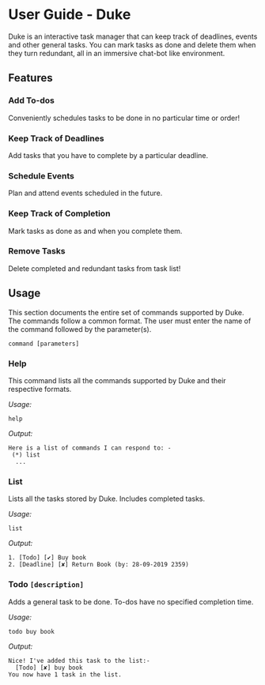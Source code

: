 # User Guide - Duke

Duke is an interactive task manager that can keep track of deadlines, events and other general tasks. You can mark tasks as done and delete them when they turn redundant, all in an immersive chat-bot like environment.

## Features 

### Add To-dos
Conveniently schedules tasks to be done in no particular time or order!

### Keep Track of Deadlines
Add tasks that you have to complete by a particular deadline.

### Schedule Events
Plan and attend events scheduled in the future.

### Keep Track of Completion
Mark tasks as done as and when you complete them.

### Remove Tasks
Delete completed and redundant tasks from task list!

## Usage

This section documents the entire set of commands supported by Duke. The commands follow a common format. The user must enter the name of the command followed by the parameter(s).

`command [parameters]`

### Help

This command lists all the commands supported by Duke and their respective formats.

*Usage:*

`help`

*Output:*

```
Here is a list of commands I can respond to: -
 (*) list
  ...
```

### List

Lists all the tasks stored by Duke. Includes completed tasks.

*Usage:*

`list`

*Output:*
```
1. [Todo] [✔] Buy book
2. [Deadline] [✘] Return Book (by: 28-09-2019 2359)
```

### Todo `[description]`

Adds a general task to be done. To-dos have no specified completion time.

*Usage:*

`todo buy book`

*Output:*

```
Nice! I've added this task to the list:-
  [Todo] [✘] buy book
You now have 1 task in the list.
```
